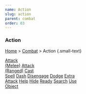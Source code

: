 ```yaml
---
name: Action
slug: action
parent: combat
order: 03
---
```

### Action
[Home](dm-operations-center) > [Combat](combat) > Action {.small-text}

<div class="menu-container">
    <a href="melee-attack">Attack<br/> (Melee)</a>
    <a href="ranged-attack">Attack<br/> (Ranged)</a>
    <a href="cast-spell">Cast<br/> Spell</a>
    <a href="dash">Dash</a>
    <a href="disengage">Disengage</a>
    <a href="dodge">Dodge</a>
    <a href="extra-attack">Extra<br/> Attack</a>
    <a href="help">Help</a>
    <a href="hide">Hide</a>
    <a href="ready">Ready</a>
    <a href="search">Search</a>
    <a href="use-object">Use<br/> Object</a>
</div>
